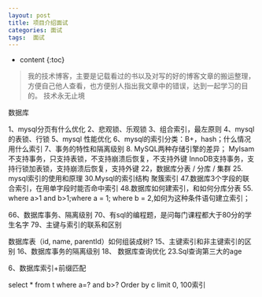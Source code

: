 ```yaml
---
layout: post
title: 项目介绍面试
categories: 面试
tags:  面试
---
```


* content
{:toc}

> 我的技术博客，主要是记载看过的书以及对写的好的博客文章的搬运整理，方便自己他人查看，也方便别人指出我文章中的错误，达到一起学习的目的。
> 技术永无止境


数据库


1、mysql分页有什么优化
2、悲观锁、乐观锁
3、组合索引，最左原则
4、mysql 的表锁、行锁
5、mysql 性能优化
6、mysql的索引分类：B+，hash；什么情况用什么索引
7、事务的特性和隔离级别
8. MySQL两种存储引擎的差异；
  MyIsam不支持事务，只支持表锁，不支持崩溃后恢复，不支持外键
  InnoDB支持事务，支持行锁加表锁，支持崩溃后恢复，支持外键
22，数据库分表 / 分库 / 集群
25. mysql索引的使用和原理
30.Mysql的索引结构 聚簇索引
47.数据库3个字段的联合索引，在用单字段时能否命中索引
48.数据库如何建索引，和如何分库分表
55. where a>1 and b>1;where a = 1; where b = 2,如何为这种条件语句建立索引；

66、数据库事务、隔离级别
70、有sql的编程题，是问每门课程都大于80分的学生名字
79、主键与索引的联系和区别

数据库表（id, name, parentId）如何组装成树?
15、主键索引和非主键索引的区别
16、数据库事务的隔离级别
18、 数据库查询优化
23.Sql查询第三大的age

6、数据库索引+前缀匹配

select * from t where a=? and b>? Order by c limit 0, 100索引






















